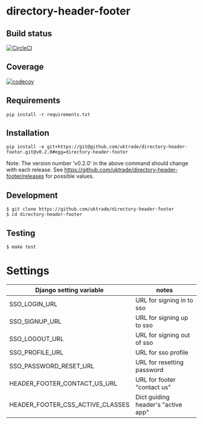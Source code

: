 # directory-header-footer

## Build status

[![CircleCI](https://circleci.com/gh/uktrade/directory-header-footer/tree/master.svg?style=svg)](https://circleci.com/gh/uktrade/directory-header-footer/tree/master)

## Coverage

[![codecov](https://codecov.io/gh/uktrade/directory-header-footer/branch/master/graph/badge.svg)](https://codecov.io/gh/uktrade/directory-header-footer)

## Requirements

```shell
pip install -r requirements.txt
```

## Installation

```shell
pip install -e git+https://git@github.com/uktrade/directory-header-footer.git@v0.2.0#egg=directory-header-footer
```

Note: 
The version number 'v0.2.0' in the above command should change with each release. 
See https://github.com/uktrade/directory-header-footer/releases for possible values.


## Development

    $ git clone https://github.com/uktrade/directory-header-footer
    $ cd directory-header-footer

## Testing
	$ make test

# Settings

| Django setting variable          | notes                              |
| ---------------------------------|------------------------------------|
| SSO_LOGIN_URL                    | URL for signing in to sso          |
| SSO_SIGNUP_URL                   | URL for signing up to sso          |
| SSO_LOGOUT_URL                   | URL for signing out of sso         |
| SSO_PROFILE_URL                  | URL for sso profile                |
| SSO_PASSWORD_RESET_URL           | URL for resetting password         |
| HEADER_FOOTER_CONTACT_US_URL     | URL for footer "contact us"        |
| HEADER_FOOTER_CSS_ACTIVE_CLASSES | Dict guiding header's "active app" |

